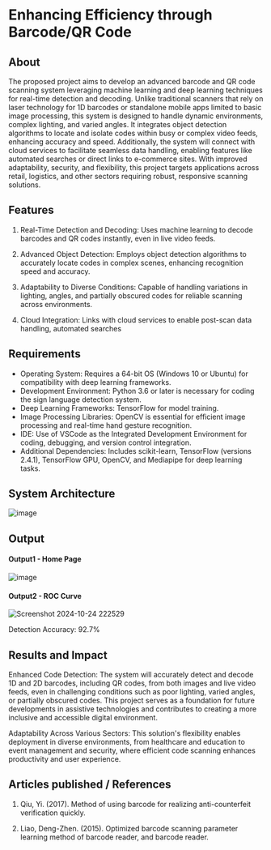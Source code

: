 # Enhancing Efficiency through Barcode/QR Code

## About

The proposed project aims to develop an advanced barcode and QR code scanning system leveraging machine learning and deep learning techniques for real-time detection and decoding. Unlike traditional scanners that rely on laser technology for 1D barcodes or standalone mobile apps limited to basic image processing, this system is designed to handle dynamic environments, complex lighting, and varied angles. It integrates object detection algorithms to locate and isolate codes within busy or complex video feeds, enhancing accuracy and speed. Additionally, the system will connect with cloud services to facilitate seamless data handling, enabling features like automated searches or direct links to e-commerce sites. With improved adaptability, security, and flexibility, this project targets applications across retail, logistics, and other sectors requiring robust, responsive scanning solutions.

## Features

1. Real-Time Detection and Decoding: Uses machine learning to decode barcodes and QR codes instantly, even in live video feeds.

2. Advanced Object Detection: Employs object detection algorithms to accurately locate codes in complex scenes, enhancing recognition speed and accuracy.

3. Adaptability to Diverse Conditions: Capable of handling variations in lighting, angles, and partially obscured codes for reliable scanning across environments.

4. Cloud Integration: Links with cloud services to enable post-scan data handling, automated searches

## Requirements

<!--List the requirements of the project as shown below-->
* Operating System: Requires a 64-bit OS (Windows 10 or Ubuntu) for compatibility with deep learning frameworks.
* Development Environment: Python 3.6 or later is necessary for coding the sign language detection system.
* Deep Learning Frameworks: TensorFlow for model training.
* Image Processing Libraries: OpenCV is essential for efficient image processing and real-time hand gesture recognition.
* IDE: Use of VSCode as the Integrated Development Environment for coding, debugging, and version control integration.
* Additional Dependencies: Includes scikit-learn, TensorFlow (versions 2.4.1), TensorFlow GPU, OpenCV, and Mediapipe for deep learning tasks.

## System Architecture
<!--Embed the system architecture diagram as shown below-->

![image](https://github.com/user-attachments/assets/eabf9c37-2310-494f-888c-6ce7f8c73e19)


## Output

<!--Embed the Output picture at respective places as shown below as shown below-->
#### Output1 -   Home Page

![image](https://github.com/user-attachments/assets/6f824b2a-085c-484c-85b9-947ae8bdbd76)


#### Output2 - ROC Curve
![Screenshot 2024-10-24 222529](https://github.com/user-attachments/assets/9c6a1476-8712-437f-88c1-c26584057595)

Detection Accuracy: 92.7%


## Results and Impact
<!--Give the results and impact as shown below-->

Enhanced Code Detection: The system will accurately detect and decode 1D and 2D barcodes, including QR codes, from both images and live video feeds, even in challenging conditions such as poor lighting, varied angles, or partially obscured codes.
This project serves as a foundation for future developments in assistive technologies and contributes to creating a more inclusive and accessible digital environment.

Adaptability Across Various Sectors: This solution's flexibility enables deployment in diverse environments, from healthcare and education to event management and security, where efficient code scanning enhances productivity and user experience.

## Articles published / References
1. Qiu, Yi. (2017). Method of using barcode for realizing anti-counterfeit verification quickly.
  
2.  Liao, Deng-Zhen. (2015). Optimized barcode scanning parameter learning method of barcode reader, and barcode reader.   



